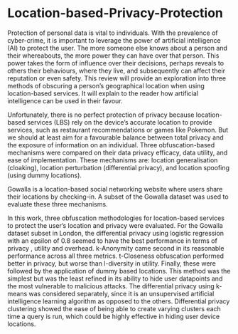 # Location-based-Privacy-Protection
Protection of personal data is vital to individuals. With the prevalence of cyber-crime, it is important to leverage the power of artificial intelligence (AI) to protect the user. The more someone else knows about a person and their whereabouts, the more power they can have over that person. This power takes the form of influence over their decisions, perhaps reveals to others their behaviours, where they live, and subsequently can affect their reputation or even safety. 
This review will provide an exploration into three methods of obscuring a person’s geographical location when using location-based services. It will explain to the reader how artificial intelligence can be used in their favour.

Unfortunately, there is no perfect protection of privacy because location-based services (LBS) rely on the device’s accurate location to provide services, such as restaurant recommendations or games like Pokemon. But we should at least aim for a favourable balance between total privacy and the exposure of information on an individual. 
Three obfuscation-based mechanisms were compared on their data privacy efficacy, data utility, and ease of implementation. These mechanisms are: location generalisation (cloaking), location perturbation (differential privacy), and location spoofing (using dummy locations). 

Gowalla is a location-based social networking website where users share their locations by checking-in. A subset of the Gowalla dataset was used to evaluate these three mechanisms. 

In this work, three obfuscation methodologies for location-based services to protect the user’s location and privacy were evaluated. For the Gowalla dataset subset in London, the differential privacy using logistic regression with an epsilon of 0.8 seemed to have the best performance in terms of privacy , utility and overhead. k-Anonymity came second in its reasonable performance across all three metrics. t-Closeness obfuscation performed better in privacy, but worse than l-diversity in utility. Finally, these were followed by the application of dummy based locations. This method was the simplest but was the least refined in its ability to hide user datapoints and the most vulnerable to malicious attacks. 
The differential privacy using k-means was considered separately, since it is an unsupervised artificial intelligence learning algorithm as opposed to the others. Differential privacy clustering showed the ease of being able to create varying clusters each time a query is run, which could be highly effective in hiding user device locations.

